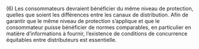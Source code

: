 (6) Les consommateurs devraient bénéficier du même niveau de protection, quelles que soient les différences entre les canaux de distribution. Afin de garantir que le même niveau de protection s’applique et que le consommateur puisse bénéficier de normes comparables, en particulier en matière d’informations à fournir, l’existence de conditions de concurrence équitables entre distributeurs est essentielle.